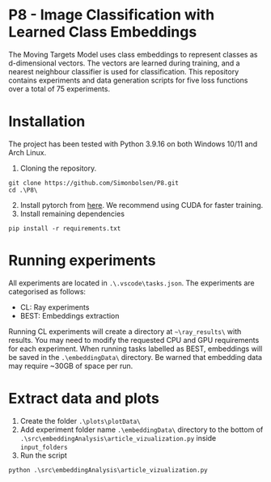 # P8 - Image Classification with Learned Class Embeddings
The Moving Targets Model uses class embeddings to represent classes as d-dimensional vectors. The vectors are learned during training, and a nearest neighbour classifier is used for classification. This repository contains experiments and data generation scripts for five loss functions over a total of 75 experiments.

# Installation
The project has been tested with Python 3.9.16 on both Windows 10/11 and Arch Linux.

1. Cloning the repository.
```shell
git clone https://github.com/Simonbolsen/P8.git
cd .\P8\
```

2. Install pytorch from [here](https://pytorch.org/get-started/locally/). We recommend using CUDA for faster training.
3. Install remaining dependencies
```shell
pip install -r requirements.txt
```

# Running experiments
All experiments are located in `.\.vscode\tasks.json`. The experiments are categorised as follows:
- CL: Ray experiments
- BEST: Embeddings extraction

Running CL experiments will create a directory at `~\ray_results\` with results. You may need to modify the requested CPU and GPU requirements for each experiment. When running tasks labelled as BEST, embeddings will be saved in the `.\embeddingData\` directory. Be warned that embedding data may require ~30GB of space per run.

# Extract data and plots
1. Create the folder `.\plots\plotData\`
2. Add experiment folder name `.\embeddingData\` directory to the bottom of `.\src\embeddingAnalysis\article_vizualization.py` inside `input_folders`
3. Run the script
```
python .\src\embeddingAnalysis\article_vizualization.py
```






